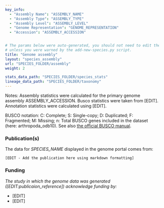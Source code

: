 ```yaml
---
key_info:
  - "Assembly Name": "ASSEMBLY_NAME"
  - "Assembly Type": "ASSEMBLY_TYPE"
  - "Assembly Level": "ASSEMBLY_LEVEL"
  - "Genome Representation": "GENOME_REPRESENTATION"
  - "Accession": "ASSEMBLY_ACCESSION"


# The params below were auto-generated, you should not need to edit them...
# unless you were warned by the add-new-species.py script.
title: "Genome assembly"
layout: "species_assembly"
url: "SPECIES_FOLDER/assembly"
weight: 2

stats_data_path: "SPECIES_FOLDER/species_stats"
lineage_data_path: "SPECIES_FOLDER/taxonomy"
---
```


Notes: Assembly statistics were calculated for the primary genome assembly ASSEMBLY_ACCESSION. Busco statistics were taken from [EDIT]. Annotation statistics were calculated using [EDIT].

BUSCO notation: C: Complete; S: Single-copy; D: Duplicated; F: Fragmented; M: Missing; n: Total BUSCO genes included in the dataset (here: arthropoda_odb10). See also [the official BUSCO manual](https://busco.ezlab.org/busco_userguide.html#interpreting-the-results).

### Publication(s)

The data for *SPECIES_NAME* displayed in the genome portal comes from:

```{style=citation}
[EDIT - Add the publication here using markdown formatting]
```

### Funding

*The study in which the genome data was generated ([EDIT:publicaion_reference]) acknowledge funding by:*

- [EDIT]
- [EDIT]

